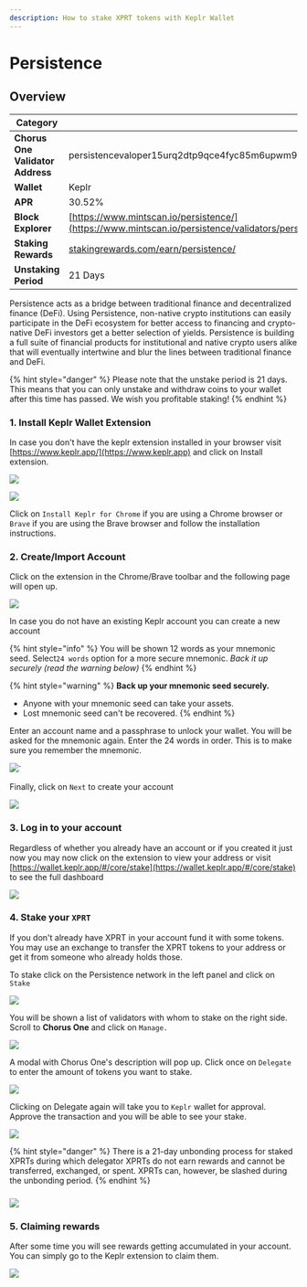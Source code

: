 ```yaml
---
description: How to stake XPRT tokens with Keplr Wallet
---
```


# Persistence

## Overview

| Category                         | Details                                                                                                                                          |
| -------------------------------- | ------------------------------------------------------------------------------------------------------------------------------------------------ |
| **Chorus One Validator Address** | persistencevaloper15urq2dtp9qce4fyc85m6upwm9xul3049mnc9ys                                                                                        |
| **Wallet**                       | Keplr                                                                                                                                            |
| **APR**                          | 30.52%                                                                                                                                           |
| **Block Explorer**               | [https://www.mintscan.io/persistence/](https://www.mintscan.io/persistence/validators/persistencevaloper15urq2dtp9qce4fyc85m6upwm9xul3049mnc9ys) |
| **Staking Rewards**              | [stakingrewards.com/earn/persistence/](https://www.stakingrewards.com/earn/persistence/)                                                         |
| **Unstaking Period**             | 21 Days                                                                                                                                          |

Persistence acts as a bridge between traditional finance and decentralized finance (DeFi). Using Persistence, non-native crypto institutions can easily participate in the DeFi ecosystem for better access to financing and crypto-native DeFi investors get a better selection of yields. Persistence is building a full suite of financial products for institutional and native crypto users alike that will eventually intertwine and blur the lines between traditional finance and DeFi.

{% hint style="danger" %}
Please note that the unstake period is 21 days. This means that you can only unstake and withdraw coins to your wallet after this time has passed. We wish you profitable staking!
{% endhint %}

### 1. Install Keplr Wallet Extension

In case you don't have the keplr extension installed in your browser visit [https://www.keplr.app/](https://www.keplr.app) and click on Install extension.&#x20;

![](<../.gitbook/assets/image (70) (1) (1) (1) (1) (1).png>)

![](<../.gitbook/assets/image (25).png>)

Click on `Install Keplr for Chrome` if you are using a Chrome browser or `Brave` if you are using the Brave browser and follow the installation instructions.

### 2. Create/Import Account

Click on the extension in the Chrome/Brave toolbar and the following page will open up.

![](<../.gitbook/assets/image (26).png>)

In case you do not have an existing Keplr account you can create a new account

{% hint style="info" %}
You will be shown 12 words as your mnemonic seed. Select`24 words` option for a more secure mnemonic. _Back it up securely (read the warning below)_
{% endhint %}

{% hint style="warning" %}
**Back up your mnemonic seed securely.**&#x20;

* Anyone with your mnemonic seed can take your assets.&#x20;
* Lost mnemonic seed can't be recovered.
{% endhint %}

Enter an account name and a passphrase to unlock your wallet. You will be asked for the mnemonic again. Enter the 24 words in order. This is to make sure you remember the mnemonic.

![](<../.gitbook/assets/image (50) (1) (1) (1).png>)\`

Finally, click on `Next` to create your account

![](<../.gitbook/assets/image (55) (1) (1) (1) (1) (1).png>)

### 3. Log in to your account

Regardless of whether you already have an account or if you created it just now you may now click on the extension to view your address or visit[ ](https://wallet.keplr.app/#/kava/stake)[https://wallet.keplr.app/#/core/stake](https://wallet.keplr.app/#/core/stake) to see the full dashboard

![](<../.gitbook/assets/image (71) (1) (1) (1).png>)

### 4. Stake your `XPRT`

If you don't already have XPRT in your account fund it with some tokens. You may use an exchange to transfer the XPRT tokens to your address or get it from someone who already holds those.

To stake click on the Persistence network in the left panel and click on `Stake`&#x20;

![](<../.gitbook/assets/image (64) (1) (1).png>)

You will be shown a list of validators with whom to stake on the right side. Scroll to **Chorus One** and click on `Manage.`

![](<../.gitbook/assets/image (78) (1).png>)

A modal with Chorus One's description will pop up. Click once on `Delegate` to enter the amount of tokens you want to stake.&#x20;

![](<../.gitbook/assets/image (69) (1).png>)

Clicking on Delegate again will take you to `Keplr` wallet for approval. Approve the transaction and you will be able to see your stake.

![](<../.gitbook/assets/image (51) (1) (1) (1).png>)

{% hint style="danger" %}
There is a 21-day unbonding process for staked XPRTs during which delegator XPRTs do not earn rewards and cannot be transferred, exchanged, or spent. XPRTs can, however, be slashed during the unbonding period.
{% endhint %}

### ![](<../.gitbook/assets/image (63) (1) (1).png>)

### 5. Claiming rewards

After some time you will see rewards getting accumulated in your account. You can simply go to the Keplr extension to claim them.

![](<../.gitbook/assets/image (62) (1) (1) (1).png>)
